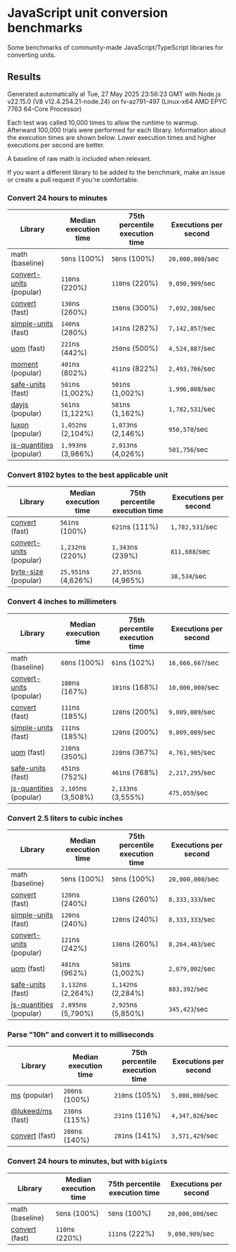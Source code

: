 # JavaScript unit conversion benchmarks

Some benchmarks of community-made JavaScript/TypeScript libraries for converting units.

## Results

<!-- beginblock(results) -->

Generated automatically at Tue, 27 May 2025 23:56:23 GMT with Node.js v22.15.0 (V8 v12.4.254.21-node.24) on fv-az791-497 (Linux-x64 AMD EPYC 7763 64-Core Processor)

Each test was called 10,000 times to allow the runtime to warmup.
Afterward 100,000 trials were performed for each library.
Information about the execution times are shown below.
Lower execution times and higher executions per second are better.

A baseline of raw math is included when relevant.

If you want a different library to be added to the benchmark, make an issue or create a pull request if you're comfortable.

### Convert 24 hours to minutes

| Library                                                            | Median execution time | 75th percentile execution time | Executions per second |
| ------------------------------------------------------------------ | --------------------- | ------------------------------ | --------------------- |
| math (baseline)                                                    | `50`ns (100%)         | `50`ns (100%)                  | `20,000,000`/sec      |
| [convert-units](https://npmjs.com/package/convert-units) (popular) | `110`ns (220%)        | `110`ns (220%)                 | `9,090,909`/sec       |
| [convert](https://npmjs.com/package/convert) (fast)                | `130`ns (260%)        | `150`ns (300%)                 | `7,692,308`/sec       |
| [simple-units](https://npmjs.com/package/simple-units) (fast)      | `140`ns (280%)        | `141`ns (282%)                 | `7,142,857`/sec       |
| [uom](https://npmjs.com/package/uom) (fast)                        | `221`ns (442%)        | `250`ns (500%)                 | `4,524,887`/sec       |
| [moment](https://npmjs.com/package/moment) (popular)               | `401`ns (802%)        | `411`ns (822%)                 | `2,493,766`/sec       |
| [safe-units](https://npmjs.com/package/safe-units) (fast)          | `501`ns (1,002%)      | `501`ns (1,002%)               | `1,996,008`/sec       |
| [dayjs](https://npmjs.com/package/dayjs) (popular)                 | `561`ns (1,122%)      | `581`ns (1,162%)               | `1,782,531`/sec       |
| [luxon](https://npmjs.com/package/luxon) (popular)                 | `1,052`ns (2,104%)    | `1,073`ns (2,146%)             | `950,570`/sec         |
| [js-quantities](https://npmjs.com/package/js-quantities) (popular) | `1,993`ns (3,986%)    | `2,013`ns (4,026%)             | `501,756`/sec         |

### Convert 8192 bytes to the best applicable unit

| Library                                                            | Median execution time | 75th percentile execution time | Executions per second |
| ------------------------------------------------------------------ | --------------------- | ------------------------------ | --------------------- |
| [convert](https://npmjs.com/package/convert) (fast)                | `561`ns (100%)        | `621`ns (111%)                 | `1,782,531`/sec       |
| [convert-units](https://npmjs.com/package/convert-units) (popular) | `1,232`ns (220%)      | `1,343`ns (239%)               | `811,688`/sec         |
| [byte-size](https://npmjs.com/package/byte-size) (popular)         | `25,951`ns (4,626%)   | `27,855`ns (4,965%)            | `38,534`/sec          |

### Convert 4 inches to millimeters

| Library                                                            | Median execution time | 75th percentile execution time | Executions per second |
| ------------------------------------------------------------------ | --------------------- | ------------------------------ | --------------------- |
| math (baseline)                                                    | `60`ns (100%)         | `61`ns (102%)                  | `16,666,667`/sec      |
| [convert-units](https://npmjs.com/package/convert-units) (popular) | `100`ns (167%)        | `101`ns (168%)                 | `10,000,000`/sec      |
| [convert](https://npmjs.com/package/convert) (fast)                | `111`ns (185%)        | `120`ns (200%)                 | `9,009,009`/sec       |
| [simple-units](https://npmjs.com/package/simple-units) (fast)      | `111`ns (185%)        | `120`ns (200%)                 | `9,009,009`/sec       |
| [uom](https://npmjs.com/package/uom) (fast)                        | `210`ns (350%)        | `220`ns (367%)                 | `4,761,905`/sec       |
| [safe-units](https://npmjs.com/package/safe-units) (fast)          | `451`ns (752%)        | `461`ns (768%)                 | `2,217,295`/sec       |
| [js-quantities](https://npmjs.com/package/js-quantities) (popular) | `2,105`ns (3,508%)    | `2,133`ns (3,555%)             | `475,059`/sec         |

### Convert 2.5 liters to cubic inches

| Library                                                            | Median execution time | 75th percentile execution time | Executions per second |
| ------------------------------------------------------------------ | --------------------- | ------------------------------ | --------------------- |
| math (baseline)                                                    | `50`ns (100%)         | `50`ns (100%)                  | `20,000,000`/sec      |
| [convert](https://npmjs.com/package/convert) (fast)                | `120`ns (240%)        | `130`ns (260%)                 | `8,333,333`/sec       |
| [simple-units](https://npmjs.com/package/simple-units) (fast)      | `120`ns (240%)        | `120`ns (240%)                 | `8,333,333`/sec       |
| [convert-units](https://npmjs.com/package/convert-units) (popular) | `121`ns (242%)        | `130`ns (260%)                 | `8,264,463`/sec       |
| [uom](https://npmjs.com/package/uom) (fast)                        | `481`ns (962%)        | `501`ns (1,002%)               | `2,079,002`/sec       |
| [safe-units](https://npmjs.com/package/safe-units) (fast)          | `1,132`ns (2,264%)    | `1,142`ns (2,284%)             | `883,392`/sec         |
| [js-quantities](https://npmjs.com/package/js-quantities) (popular) | `2,895`ns (5,790%)    | `2,925`ns (5,850%)             | `345,423`/sec         |

### Parse "10h" and convert it to milliseconds

| Library                                                   | Median execution time | 75th percentile execution time | Executions per second |
| --------------------------------------------------------- | --------------------- | ------------------------------ | --------------------- |
| [ms](https://npmjs.com/package/ms) (popular)              | `200`ns (100%)        | `210`ns (105%)                 | `5,000,000`/sec       |
| [@lukeed/ms](https://npmjs.com/package/@lukeed/ms) (fast) | `230`ns (115%)        | `231`ns (116%)                 | `4,347,826`/sec       |
| [convert](https://npmjs.com/package/convert) (fast)       | `280`ns (140%)        | `281`ns (141%)                 | `3,571,429`/sec       |

### Convert 24 hours to minutes, but with `bigint`s

| Library                                             | Median execution time | 75th percentile execution time | Executions per second |
| --------------------------------------------------- | --------------------- | ------------------------------ | --------------------- |
| math (baseline)                                     | `50`ns (100%)         | `50`ns (100%)                  | `20,000,000`/sec      |
| [convert](https://npmjs.com/package/convert) (fast) | `110`ns (220%)        | `111`ns (222%)                 | `9,090,909`/sec       |

<!-- endblock(results) -->
